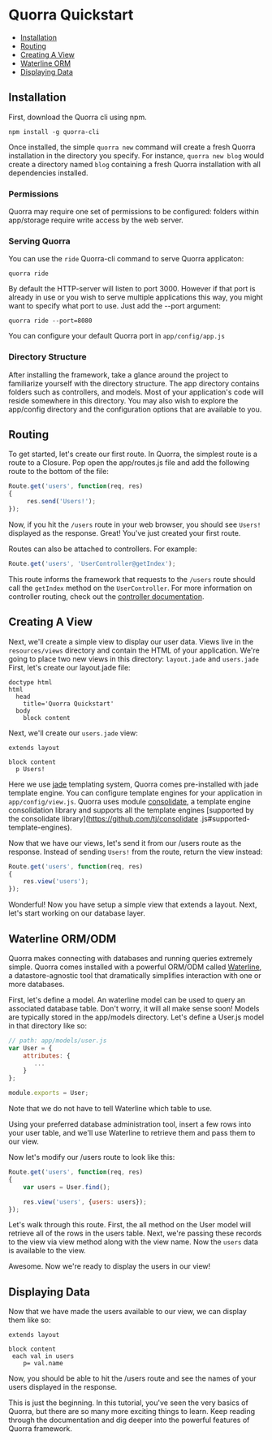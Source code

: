 # Quorra Quickstart

 - [Installation](#installation)
 - [Routing](#routing)
 - [Creating A View](#creating-a-view)
 - [Waterline ORM](#waterline-ormodm)
 - [Displaying Data](#displaying-data)

## Installation

First, download the Quorra cli using npm.

```
npm install -g quorra-cli
```

Once installed, the simple `quorra new` command will create a fresh Quorra installation in the directory you specify.
For instance, `quorra new blog` would create a directory named `blog` containing a fresh Quorra installation with all
dependencies installed.

### Permissions

Quorra may require one set of permissions to be configured: folders within app/storage require write access by the web
server.

### Serving Quorra

You can use the `ride` Quorra-cli command to serve Quorra applicaton:

```
quorra ride
```
By default the HTTP-server will listen to port 3000. However if that port is already in use or you wish to serve
multiple applications this way, you might want to specify what port to use. Just add the --port argument:

```
quorra ride --port=8080
```

You can configure your default Quorra port in `app/config/app.js`

### Directory Structure

After installing the framework, take a glance around the project to familiarize yourself with the directory structure.
The app directory contains folders such as controllers, and models. Most of your application's code will reside
somewhere in this directory. You may also wish to explore the app/config directory and the configuration options that
are available to you.

## Routing

To get started, let's create our first route. In Quorra, the simplest route is a route to a Closure. Pop open the
app/routes.js file and add the following route to the bottom of the file:

```javascript
Route.get('users', function(req, res)
{
     res.send('Users!');
});
```

Now, if you hit the `/users` route in your web browser, you should see `Users!` displayed as the response. Great! You've
 just created your first route.

Routes can also be attached to controllers. For example:

```javascript
Route.get('users', 'UserController@getIndex');
```

This route informs the framework that requests to the `/users` route should call the `getIndex` method on the
`UserController`. For more information on controller routing, check out the [controller documentation](Controllers.md).

## Creating A View

Next, we'll create a simple view to display our user data. Views live in the `resources/views` directory and contain
the HTML of your application. We're going to place two new views in this directory: `layout.jade` and `users.jade`
First, let's create our layout.jade file:

```
doctype html
html
  head
    title='Quorra Quickstart'
  body
    block content
```

Next, we'll create our `users.jade` view:

```
extends layout

block content
  p Users!
```

Here we use [jade](https://github.com/visionmedia/jade) templating system, Quorra comes pre-installed with jade
template engine. You can configure template engines for your application in `app/config/view.js`. Quorra uses module
[consolidate](https://github.com/tj/consolidate.js), a template engine consolidation library and supports all the
template engines [supported by the consolidate library](https://github.com/tj/consolidate
.js#supported-template-engines).

Now that we have our views, let's send it from our /users route as the response. Instead of sending `Users!` from the
route, return the view instead:

```javascript
Route.get('users', function(req, res)
{
    res.view('users');
});
```

Wonderful! Now you have setup a simple view that extends a layout. Next, let's start working on our database layer.

## Waterline ORM/ODM

Quorra makes connecting with databases and running queries extremely simple. Quorra comes installed with a powerful
ORM/ODM called [Waterline](https://github.com/balderdashy/waterline), a datastore-agnostic tool that dramatically
simplifies interaction with one or more databases.

First, let's define a model. An waterline model can be used to query an associated database table. Don't worry, it
will all make sense soon! Models are typically stored in the app/models directory. Let's define a User.js model in
that directory like so:

```javascript
// path: app/models/user.js
var User = {
    attributes: {
       ...
    }
};

module.exports = User;
```

Note that we do not have to tell Waterline which table to use.

Using your preferred database administration tool, insert a few rows into your user table, and we'll use Waterline to
retrieve them and pass them to our view.

Now let's modify our /users route to look like this:

```javascript
Route.get('users', function(req, res)
{
    var users = User.find();

    res.view('users', {users: users});
});
```

Let's walk through this route. First, the all method on the User model will retrieve all of the rows in the users
table. Next, we're passing these records to the view via view method along with the view name. Now the `users` data
is available to the view.

Awesome. Now we're ready to display the users in our view!

## Displaying Data

Now that we have made the users available to our view, we can display them like so:

```
extends layout

block content
 each val in users
    p= val.name
```

Now, you should be able to hit the /users route and see the names of your users displayed in the response.

This is just the beginning. In this tutorial, you've seen the very basics of Quorra, but there are so many more
exciting things to learn. Keep reading through the documentation and dig deeper into the powerful features of Quorra
framework.
